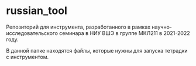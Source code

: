 # russian_tool
Репозиторий для инструмента, разработанного в рамках научно-исследовательского семинара в НИУ ВШЭ в группе МКЛ211 в 2021-2022 году.

В данной папке находятся файлы, которые нужны для запуска тетрадки с инструментом.
